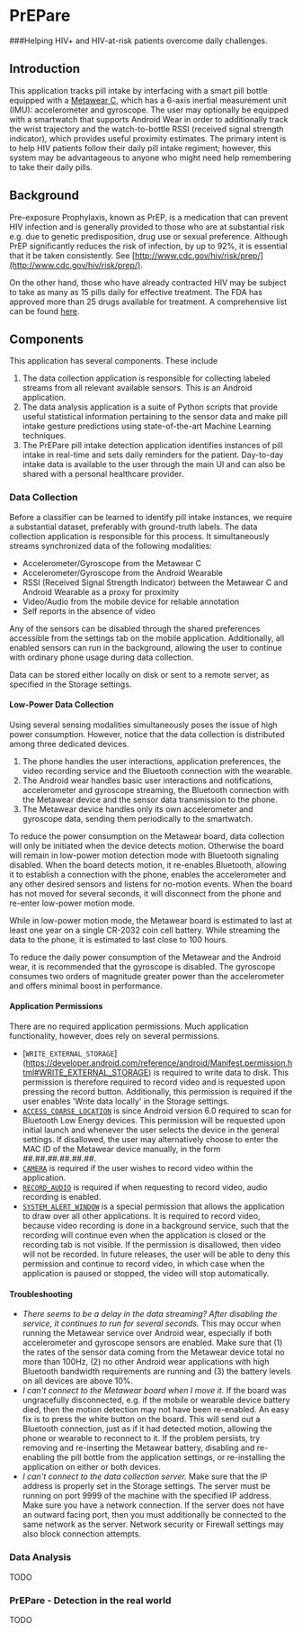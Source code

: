# PrEPare
###Helping HIV+ and HIV-at-risk patients overcome daily challenges.

## Introduction

This application tracks pill intake by interfacing with a smart pill bottle equipped with a [Metawear C](https://mbientlab.com/metawearc/), which has a 6-axis inertial measurement unit (IMU): accelerometer and gyroscope. The user may optionally be equipped with a smartwatch that supports Android Wear in order to additionally track the wrist trajectory and the watch-to-bottle RSSI (received signal strength indicator), which provides useful proximity estimates. The primary intent is to help HIV patients follow their daily pill intake regiment; however, this system may be advantageous to anyone who might need help remembering to take their daily pills.

## Background

Pre-exposure Prophylaxis, known as PrEP, is a medication that can prevent HIV infection and is generally provided to those who are at substantial risk e.g. due to genetic predisposition, drug use or sexual preference. Although PrEP significantly reduces the risk of infection, by up to 92%, it is essential that it be taken consistently. See [http://www.cdc.gov/hiv/risk/prep/](http://www.cdc.gov/hiv/risk/prep/).

On the other hand, those who have already contracted HIV may be subject to take as many as 15 pills daily for effective treatment. The FDA has approved more than 25 drugs available for treatment. A comprehensive list can be found [here](http://www.healthline.com/health/hiv-aids/medications-list#4).

## Components

This application has several components. These include 

  1. The data collection application is responsible for collecting labeled streams from all relevant available sensors. This is an Android application.
  2. The data analysis application is a suite of Python scripts that provide useful statistical information pertaining to the sensor data and make pill intake gesture predictions using state-of-the-art Machine Learning techniques.
  3. The PrEPare pill intake detection application identifies instances of pill intake in real-time and sets daily reminders for the patient. Day-to-day intake data is available to the user through the main UI and can also be shared with a personal healthcare provider.

### Data Collection

Before a classifier can be learned to identify pill intake instances, we require a substantial dataset, preferably with ground-truth labels. The data collection application is responsible for this process. It simultaneously streams synchronized data of the following modalities:

  * Accelerometer/Gyroscope from the Metawear C
  * Accelerometer/Gyroscope from the Android Wearable
  * RSSI (Received Signal Strength Indicator) between the Metawear C and Android Wearable as a proxy for proximity
  * Video/Audio from the mobile device for reliable annotation
  * Self reports in the absence of video

Any of the sensors can be disabled through the shared preferences accessible from the settings tab on the mobile application. Additionally, all enabled sensors can run in the background, allowing the user to continue with ordinary phone usage during data collection.

Data can be stored either locally on disk or sent to a remote server, as specified in the Storage settings.

#### Low-Power Data Collection

Using several sensing modalities simultaneously poses the issue of high power consumption. However, notice that the data collection is distributed among three dedicated devices.

  1. The phone handles the user interactions, application preferences, the video recording service and the Bluetooth connection with the wearable.
  2. The Android wear handles basic user interactions and notifications, accelerometer and gyroscope streaming, the Bluetooth connection with the Metawear device and the sensor data transmission to the phone.
  3. The Metawear device handles only its own accelerometer and gyroscope data, sending them periodically to the smartwatch.

To reduce the power consumption on the Metawear board, data collection will only be initiated when the device detects motion. Otherwise the board will remain in low-power motion detection mode with Bluetooth signaling disabled. When the board detects motion, it re-enables Bluetooth, allowing it to establish a connection with the phone, enables the accelerometer and any other desired sensors and listens for no-motion events. When the board has not moved for several seconds, it will disconnect from the phone and re-enter low-power motion mode.

While in low-power motion mode, the Metawear board is estimated to last at least one year on a single CR-2032 coin cell battery. While streaming the data to the phone, it is estimated to last close to 100 hours.

To reduce the daily power consumption of the Metawear and the Android wear, it is recommended that the gyroscope is disabled. The gyroscope consumes two orders of magnitude greater power than the accelerometer and offers minimal boost in performance.

#### Application Permissions

There are no required application permissions. Much application functionality, however, does rely on several permissions.

  * [```WRITE_EXTERNAL_STORAGE```] (https://developer.android.com/reference/android/Manifest.permission.html#WRITE_EXTERNAL_STORAGE) is required to write data to disk. This permission is therefore required to record video and is requested upon pressing the record button. Additionally, this permission is required if the user enables 'Write data locally' in the Storage settings.
  * [```ACCESS_COARSE_LOCATION```](https://developer.android.com/reference/android/Manifest.permission.html#ACCESS_COARSE_LOCATION) is since Android version 6.0 required to scan for Bluetooth Low Energy devices. This permission will be requested upon initial launch and whenever the user selects the device in the general settings. If disallowed, the user may alternatively choose to enter the MAC ID of the Metawear device manually, in the form *#*#*.*#*#*.*#*#*.*#*#*.*#*#*.*#*#*.
  * [```CAMERA```](https://developer.android.com/reference/android/Manifest.permission.html#CAMERA) is required if the user wishes to record video within the application.
  * [```RECORD_AUDIO```](https://developer.android.com/reference/android/Manifest.permission.html#RECORD_AUDIO) is required if when requesting to record video, audio recording is enabled.
  * [```SYSTEM_ALERT_WINDOW```](https://developer.android.com/reference/android/Manifest.permission.html#SYSTEM_ALERT_WINDOW) is a special permission that allows the application to draw over all other applications. It is required to record video, because video recording is done in a background service, such that the recording will continue even when the application is closed or the recording tab is not visible. If the permission is disallowed, then video will not be recorded. In future releases, the user will be able to deny this permission and continue to record video, in which case when the application is paused or stopped, the video will stop automatically.

#### Troubleshooting

  * *There seems to be a delay in the data streaming? After disabling the service, it continues to run for several seconds.*
        This may occur when running the Metawear service over Android wear, especially if both accelerometer and gyroscope sensors are enabled. Make sure that (1) the rates of the sensor data coming from the Metawear device total no more than 100Hz, (2) no other Android wear applications with high Bluetooth bandwidth requirements are running and (3) the battery levels on all devices are above 10%.
  * *I can't connect to the Metawear board when I move it.*
        If the board was ungracefully disconnected, e.g. if the mobile or wearable device battery died, then the motion detection may not have been re-enabled. An easy fix is to press the white button on the board. This will send out a Bluetooth connection, just as if it had detected motion, allowing the phone or wearable to reconnect to it. If the problem persists, try removing and re-inserting the Metawear battery, disabling and re-enabling the pill bottle from the application settings, or re-installing the application on either or both devices.
  * *I can't connect to the data collection server.*
        Make sure that the IP address is properly set in the Storage settings. The server must be running on port 9999 of the machine with the specified IP address. Make sure you have a network connection. If the server does not have an outward facing port, then you must additionally be connected to the same network as the server. Network security or Firewall settings may also block connection attempts.

### Data Analysis

TODO

### PrEPare - Detection in the real world

TODO
